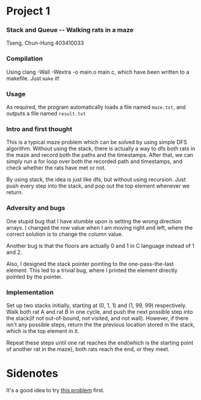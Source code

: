 # Project 1

### Stack and Queue -- Walking rats in a maze

Tseng, Chun-Hung 403410033

### Compilation

Using clang -Wall -Wextra -o main.o main.c, which have been written to a makefile. Just `make` it!

### Usage

As required, the program automatically loads a file named `maze.txt`, and outputs a file named `result.txt`

### Intro and first thought

This is a typical maze problem which can be solved by using simple DFS algorithm. Without using the stack, there is actually a way to dfs both rats in the maze and record both the paths and the timestamps. After that, we can simply run a for loop over both the recorded path and timestamps, and check whether the rats have met or not.

By using stack, the idea is just like dfs, but without using recursion. Just push every step into the stack, and pop out the top element whenever we return.

### Adversity and bugs

One stupid bug that I have stumble upon is setting the wrong direction arrays. I changed the row value when I am moving right and left, where the correct solution is to change the column value.

Another bug is that the floors are actually 0 and 1 in C language instead of 1 and 2.

Also, I designed the stack pointer pointing to the one-pass-the-last element. This led to a trivial bug, where I printed the element directly pointed by the pointer.

### Implementation

Set up two stacks initially, starting at (0, 1, 1) and (1, 99, 99) respectively. Walk both rat A and rat B in one cycle, and push the next possible step into the stack(if not out-of-bound, not visited, and not wall). However, if there isn't any possible steps, return the the previous location stored in the stack, which is the top element in it.

Repeat these steps until one rat reaches the end(which is the starting point of another rat in the maze), both rats reach the end, or they meet.

# Sidenotes

It's a good idea to try [this problem](http://140.116.249.152/e-Tutor/mod/programming/view.php?a=11600 "ITSA 38 [Problem 4] 迷宮路徑") first.
